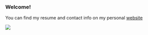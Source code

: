 ### Welcome!

You can find my resume and contact info on my personal [website](https://ischemist.com)

![](https://githubstats-69cbfm1g5-anmorgunovs-projects.vercel.app/api/top-langs?layout=compact&hide=jupyter%20notebook,css,tex,html,roff,mdx&username=anmorgunov)
